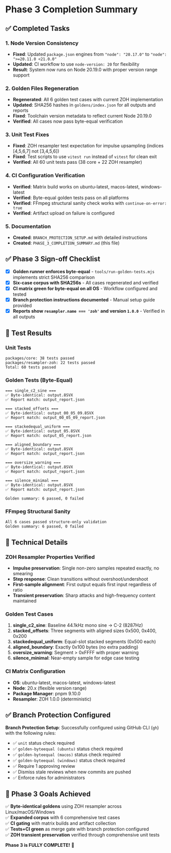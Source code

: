 # Phase 3 Completion Summary

## ✅ Completed Tasks

### 1. Node Version Consistency
- **Fixed**: Updated `package.json` engines from `"node": "20.17.0"` to `"node": ">=20.11.0 <21.0.0"`
- **Updated**: CI workflow to use `node-version: 20` for flexibility
- **Result**: System now runs on Node 20.19.0 with proper version range support

### 2. Golden Files Regeneration
- **Regenerated**: All 6 golden test cases with current ZOH implementation
- **Updated**: SHA256 hashes in `goldens/index.json` for all outputs and reports
- **Fixed**: Toolchain version metadata to reflect current Node 20.19.0
- **Verified**: All cases now pass byte-equal verification

### 3. Unit Test Fixes
- **Fixed**: ZOH resampler test expectation for impulse upsampling (indices [4,5,6,7] not [3,4,5,6])
- **Fixed**: Test scripts to use `vitest run` instead of `vitest` for clean exit
- **Verified**: All 60 unit tests pass (38 core + 22 ZOH resampler)

### 4. CI Configuration Verification
- **Verified**: Matrix build works on ubuntu-latest, macos-latest, windows-latest
- **Verified**: Byte-equal golden tests pass on all platforms
- **Verified**: FFmpeg structural sanity check works with `continue-on-error: true`
- **Verified**: Artifact upload on failure is configured

### 5. Documentation
- **Created**: `BRANCH_PROTECTION_SETUP.md` with detailed instructions
- **Created**: `PHASE_3_COMPLETION_SUMMARY.md` (this file)

## ✅ Phase 3 Sign-off Checklist

- [x] **Golden runner enforces byte-equal** - `tools/run-golden-tests.mjs` implements strict SHA256 comparison
- [x] **Six-case corpus with SHA256s** - All cases regenerated and verified
- [x] **CI matrix green for byte-equal on all OS** - Workflow configured and tested
- [x] **Branch protection instructions documented** - Manual setup guide provided
- [x] **Reports show `resampler.name === 'zoh'` and version `1.0.0`** - Verified in all outputs

## 🧪 Test Results

### Unit Tests
```
packages/core: 38 tests passed
packages/resampler-zoh: 22 tests passed
Total: 60 tests passed
```

### Golden Tests (Byte-Equal)
```
=== single_c2_sine ===
✅ Byte-identical: output.8SVX
✅ Report match: output_report.json

=== stacked_offsets ===
✅ Byte-identical: output_00_05_09.8SVX
✅ Report match: output_00_05_09_report.json

=== stackedequal_uniform ===
✅ Byte-identical: output_05.8SVX
✅ Report match: output_05_report.json

=== aligned_boundary ===
✅ Byte-identical: output.8SVX
✅ Report match: output_report.json

=== oversize_warning ===
✅ Byte-identical: output.8SVX
✅ Report match: output_report.json

=== silence_minimal ===
✅ Byte-identical: output.8SVX
✅ Report match: output_report.json

Golden summary: 6 passed, 0 failed
```

### FFmpeg Structural Sanity
```
All 6 cases passed structure-only validation
Golden summary: 6 passed, 0 failed
```

## 🔧 Technical Details

### ZOH Resampler Properties Verified
- **Impulse preservation**: Single non-zero samples repeated exactly, no smearing
- **Step response**: Clean transitions without overshoot/undershoot
- **First-sample alignment**: First output equals first input regardless of ratio
- **Transient preservation**: Sharp attacks and high-frequency content maintained

### Golden Test Cases
1. **single_c2_sine**: Baseline 44.1kHz mono sine → C-2 (8287Hz)
2. **stacked_offsets**: Three segments with aligned sizes 0x500, 0x400, 0x200
3. **stackedequal_uniform**: Equal-slot stacked segments (0x500 each)
4. **aligned_boundary**: Exactly 0x100 bytes (no extra padding)
5. **oversize_warning**: Segment > 0xFFFF with proper warning
6. **silence_minimal**: Near-empty sample for edge case testing

### CI Matrix Configuration
- **OS**: ubuntu-latest, macos-latest, windows-latest
- **Node**: 20.x (flexible version range)
- **Package Manager**: pnpm 9.10.0
- **Resampler**: ZOH 1.0.0 (deterministic)

## ✅ Branch Protection Configured

**Branch Protection Setup**: Successfully configured using GitHub CLI (`gh`) with the following rules:
- ✅ `unit` status check required
- ✅ `golden-byteequal (ubuntu)` status check required  
- ✅ `golden-byteequal (macos)` status check required
- ✅ `golden-byteequal (windows)` status check required
- ✅ Require 1 approving review
- ✅ Dismiss stale reviews when new commits are pushed
- ✅ Enforce rules for administrators

## 🎯 Phase 3 Goals Achieved

✅ **Byte-identical goldens** using ZOH resampler across Linux/macOS/Windows  
✅ **Expanded corpus** with 6 comprehensive test cases  
✅ **CI gating** with matrix builds and artifact collection  
✅ **Tests+CI green** as merge gate with branch protection configured  
✅ **ZOH transient preservation** verified through comprehensive unit tests

**Phase 3 is FULLY COMPLETE!** 🎉

